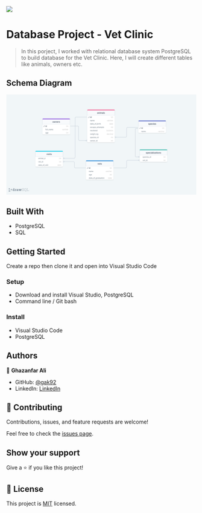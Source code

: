 ![](https://img.shields.io/badge/Microverse-blueviolet)

# Database Project - Vet Clinic

> In this porject, I worked with relational database system PostgreSQL to build database for the Vet Clinic. Here, I will create different tables like animals, owners etc.

## Schema Diagram

![vet_clinic db diagram](./drawSQL-export-2022-09-20_17_19.png)

## Built With

- PostgreSQL
- SQL

## Getting Started

Create a repo then clone it and open into Visual Studio Code

### Setup

- Download and install Visual Studio, PostgreSQL
- Command line / Git bash

### Install

- Visual Studio Code
- PostgreSQL

## Authors

👤 **Ghazanfar Ali**

- GitHub: [@gak92](https://github.com/gak92)
- LinkedIn: [LinkedIn](https://www.linkedin.com/in/ghazanfar-ali-9a4998a/)

## 🤝 Contributing

Contributions, issues, and feature requests are welcome!

Feel free to check the [issues page](../../issues/).

## Show your support

Give a ⭐️ if you like this project!

## 📝 License

This project is [MIT](./MIT.md) licensed.
